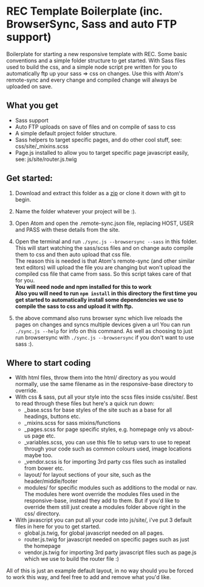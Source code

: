 
# REC Template Boilerplate (inc. BrowserSync, Sass and auto FTP support)

Boilerplate for starting a new responsive template with REC. Some basic conventions and a simple folder structure to get started. With Sass files used to build the css, and a simple node script pre written for you to automatically ftp up your sass => css on changes. Use this with Atom's remote-sync and every change and compiled change will always be uploaded on save.

## What you get

- Sass support
- Auto FTP uploads on save of files and on compile of sass to css
- A simple default project folder structure.
- Sass helpers to target specific pages, and do other cool stuff, see: css/site/_mixins.scss
- Page.js installed to allow you to target specific page javascript easily, see: js/site/router.js.twig

## Get started:

1. Download and extract this folder as a [zip](https://github.com/ReallyEasyCart/template-boilerplate/archive/master.zip) or clone it down with git to begin.

2. Name the folder whatever your project will be :).

3. Open Atom and open the .remote-sync.json file, replacing HOST, USER and PASS with these details from the site.

4. Open the terminal and run `./sync.js --browsersync --sass` in this folder.  
    This will start watching the sass/scss files and on change auto compile them to css and then auto upload that css file.  
    The reason this is needed is that Atom's remote-sync (and other similar text editors) will upload the file you are changing but won't upload the compiled css file that came from sass. So this script takes care of that for you.  
    **You will need node and npm installed for this to work**  
    **Also you will need to run `npm install` in this directory the first time you get started to automatically install some dependencies we use to compile the sass to css and upload it with ftp.**

5. the above command also runs browser sync which live reloads the pages on changes and syncs multiple devices given a url
    You can run `./sync.js --help` for info on this command. As well as choosing to just run browsersync with `./sync.js --browsersync` if you don't want to use sass :).

## Where to start coding

- With html files, throw them into the html/ directory as you would normally, use the same filename as in the responsive-base directory to override.
- With css & sass, put all your style into the scss files inside css/site/. Best to read through these files but here's a quick run down:
    - _base.scss for base styles of the site such as a base for all headings, buttons etc.
    - _mixins.scss for sass mixins/functions
    - _pages.scss for page specific styles, e.g. homepage only vs about-us page etc.
    - _variables.scss, you can use this file to setup vars to use to repeat through your code such as common colours used, image locations maybe too.
    - _vendor.scss is for importing 3rd party css files such as installed from bower etc.
    - layout/ for layout sections of your site, such as the header/middle/footer
    - modules/ for specific modules such as additions to the modal or nav.  
    The modules here wont override the modules files used in the responsive-base, instead they add to them. But if you'd like to override them still just create a modules folder above right in the css/ directory.
- With javascript you can put all your code into js/site/, i've put 3 default files in here for you to get started.
    - global.js.twig, for global javascript needed on all pages.
    - router.js.twig for javascript needed on specific pages such as just the homepage
    - vendor.js.twig for importing 3rd party javascript files such as page.js which we use to build the router file :)

All of this is just an example default layout, in no way should you be forced to work this way, and feel free to add and remove what you'd like.
